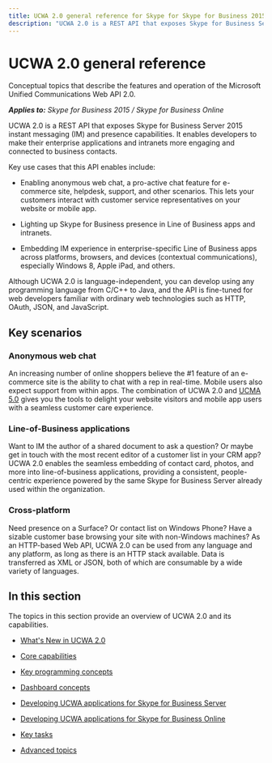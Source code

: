 ```yaml
---
title: UCWA 2.0 general reference for Skype for Skype for Business 2015 and Skype for Business Online
description: "UCWA 2.0 is a REST API that exposes Skype for Business Server 2015 instant messaging (IM) and presence capabilities."
---
```

# UCWA 2.0 general reference
Conceptual topics that describe the features and operation of the Microsoft Unified Communications Web API 2.0.


 _**Applies to:** Skype for Business 2015 / Skype for Business Online_ 

UCWA 2.0 is a REST API that exposes Skype for Business Server 2015 instant messaging (IM) and presence capabilities. It enables developers to make their enterprise applications and intranets more engaging and connected to business contacts.

Key use cases that this API enables include:

- Enabling anonymous web chat, a pro-active chat feature for e-commerce site, helpdesk, support, and other scenarios. This lets your customers interact with customer service representatives on your website or mobile app.
 
- Lighting up Skype for Business presence in Line of Business apps and intranets.
 
- Embedding IM experience in enterprise-specific Line of Business apps across platforms, browsers, and devices (contextual communications), especially Windows 8, Apple iPad, and others.
 
Although UCWA 2.0 is language-independent, you can develop using any programming language from C/C++ to Java, and the API is fine-tuned for web developers familiar with ordinary web technologies such as HTTP, OAuth, JSON, and JavaScript.

 
## Key scenarios


### Anonymous web chat

An increasing number of online shoppers believe the #1 feature of an e-commerce site is the ability to chat with a rep in real-time. Mobile users also expect support from within apps. The combination of UCWA 2.0 and [UCMA 5.0](https://go.microsoft.com/fwlink/?LinkId=534806) gives you the tools to delight your website visitors and mobile app users with a seamless customer care experience.


### Line-of-Business applications

Want to IM the author of a shared document to ask a question? Or maybe get in touch with the most recent editor of a customer list in your CRM app? UCWA 2.0 enables the seamless embedding of contact card, photos, and more into line-of-business applications, providing a consistent, people-centric experience powered by the same Skype for Business Server already used within the organization.


### Cross-platform

Need presence on a Surface? Or contact list on Windows Phone? Have a sizable customer base browsing your site with non-Windows machines? As an HTTP-based Web API, UCWA 2.0 can be used from any language and any platform, as long as there is an HTTP stack available. Data is transferred as XML or JSON, both of which are consumable by a wide variety of languages.


## In this section

The topics in this section provide an overview of UCWA 2.0 and its capabilities.


- [What's New in UCWA 2.0](WhatsNewInUCWA2_0.md)
 
- [Core capabilities](CoreCapabilities.md)
 
- [Key programming concepts](KeyProgrammingConcepts.md)
 
- [Dashboard concepts](DashboardConcepts.md)
 
- [Developing UCWA applications for Skype for Business Server](DevelopingUCWAApplicationsForSkypeForBusinessServer.md)
 
- [Developing UCWA applications for Skype for Business Online](DevelopingUCWAApplicationsForSfBOnline.md)
 
- [Key tasks](KeyTasks.md)
 
- [Advanced topics](AdvancedTopics.md)
 
